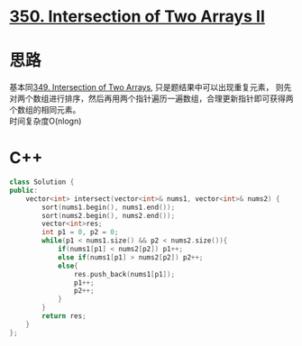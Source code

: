 # [350. Intersection of Two Arrays II](https://leetcode.com/problems/intersection-of-two-arrays-ii/description/)
# 思路
基本同[349. Intersection of Two Arrays](https://leetcode.com/problems/intersection-of-two-arrays/description/), 只是题结果中可以出现重复元素，
则先对两个数组进行排序，然后再用两个指针遍历一遍数组，合理更新指针即可获得两个数组的相同元素。   
时间复杂度O(nlogn)
# C++
```C++
class Solution {
public:
    vector<int> intersect(vector<int>& nums1, vector<int>& nums2) {
        sort(nums1.begin(), nums1.end());
        sort(nums2.begin(), nums2.end());
        vector<int>res;
        int p1 = 0, p2 = 0;
        while(p1 < nums1.size() && p2 < nums2.size()){
            if(nums1[p1] < nums2[p2]) p1++;
            else if(nums1[p1] > nums2[p2]) p2++;
            else{
                res.push_back(nums1[p1]);
                p1++;
                p2++;
            }
        }
        return res;
    }
};
```
